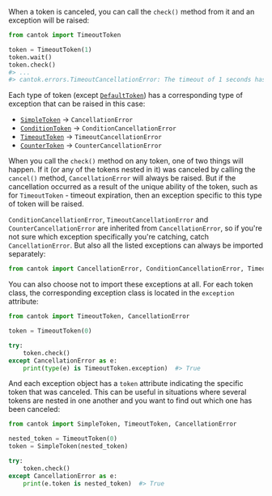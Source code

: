 When a token is canceled, you can call the `check()` method from it and an exception will be raised:

```python
from cantok import TimeoutToken

token = TimeoutToken(1)
token.wait()
token.check()
#> ...
#> cantok.errors.TimeoutCancellationError: The timeout of 1 seconds has expired.
```

Each type of token (except [`DefaultToken`](../types_of_tokens/DefaultToken.md)) has a corresponding type of exception that can be raised in this case:

- [`SimpleToken`](../types_of_tokens/SimpleToken.md) -> `CancellationError`
- [`ConditionToken`](../types_of_tokens/ConditionToken.md) -> `ConditionCancellationError`
- [`TimeoutToken`](../types_of_tokens/TimeoutToken.md) -> `TimeoutCancellationError`
- [`CounterToken`](../types_of_tokens/CounterToken.md) -> `CounterCancellationError`

When you call the `check()` method on any token, one of two things will happen. If it (or any of the tokens nested in it) was canceled by calling the `cancel()` method, `CancellationError` will always be raised. But if the cancellation occurred as a result of the unique ability of the token, such as for `TimeoutToken` - timeout expiration, then an exception specific to this type of token will be raised.

`ConditionCancellationError`, `TimeoutCancellationError` and `CounterCancellationError` are inherited from `CancellationError`, so if you're not sure which exception specifically you're catching, catch `CancellationError`. But also all the listed exceptions can always be imported separately:

```python
from cantok import CancellationError, ConditionCancellationError, TimeoutCancellationError, CounterCancellationError
```

You can also choose not to import these exceptions at all. For each token class, the corresponding exception class is located in the `exception` attribute:

```python
from cantok import TimeoutToken, CancellationError

token = TimeoutToken(0)

try:
    token.check()
except CancellationError as e:
    print(type(e) is TimeoutToken.exception)  #> True
```

And each exception object has a `token` attribute indicating the specific token that was canceled. This can be useful in situations where several tokens are nested in one another and you want to find out which one has been canceled:

```python
from cantok import SimpleToken, TimeoutToken, CancellationError

nested_token = TimeoutToken(0)
token = SimpleToken(nested_token)

try:
    token.check()
except CancellationError as e:
    print(e.token is nested_token)  #> True
```
